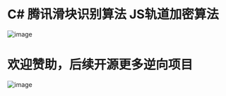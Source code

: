 C#  腾讯滑块识别算法   JS轨道加密算法
====  
 ![image](https://github.com/hibeiche/TencentSlider/blob/master/20181023.jpg)
 
 
 欢迎赞助，后续开源更多逆向项目
 ====  
 
  ![image](https://github.com/hibeiche/TencentSlider/blob/master/zfb.jpg)
